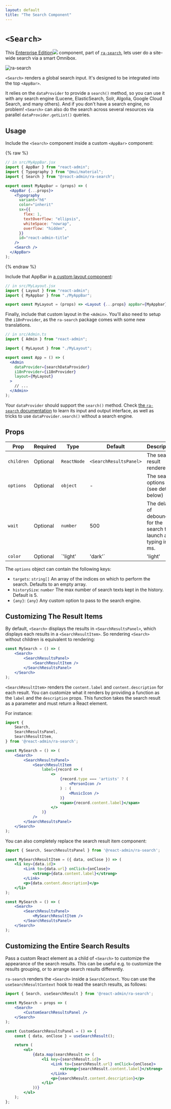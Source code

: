 ```yaml
---
layout: default
title: "The Search Component"
---
```


# `<Search>`

This [Enterprise Edition](https://marmelab.com/ra-enterprise)<img class="icon" src="./img/premium.svg" /> component, part of [`ra-search`](https://marmelab.com/ra-enterprise/modules/ra-search), lets user do a site-wide search via a smart Omnibox.

![ra-search](https://marmelab.com/ra-enterprise/modules/assets/ra-search-demo.gif)

`<Search>` renders a global search input. It's designed to be integrated into the top `<AppBar>`.

It relies on the `dataProvider` to provide a `search()` method, so you can use it with any search engine (Lucene, ElasticSearch, Solr, Algolia, Google Cloud Search, and many others). And if you don't have a search engine, no problem! `<Search>` can also do the search across several resources via parallel `dataProvider.getList()` queries.

## Usage

Include the `<Search>` component inside a custom `<AppBar>` component:

{% raw %}
```jsx
// in src/MyAppBar.jsx
import { AppBar } from "react-admin";
import { Typography } from "@mui/material";
import { Search } from "@react-admin/ra-search";

export const MyAppbar = (props) => (
  <AppBar {...props}>
    <Typography
      variant="h6"
      color="inherit"
      sx={{
        flex: 1,
        textOverflow: "ellipsis",
        whiteSpace: "nowrap",
        overflow: "hidden",
      }}
      id="react-admin-title"
    />
    <Search />
  </AppBar>
);
```
{% endraw %}

Include that AppBar in [a custom layout component](./Layout.md):

```jsx
// in src/MyLayout.jsx
import { Layout } from "react-admin";
import { MyAppbar } from "./MyAppBar";

export const MyLayout = (props) => <Layout {...props} appBar={MyAppbar} />;
```

Finally, include that custom layout in the `<Admin>`. You'll also need to setup the `i18nProvider`, as the `ra-search` package comes with some new translations.

```jsx
// in src/Admin.ts
import { Admin } from "react-admin";

import { MyLayout } from "./MyLayout";

export const App = () => (
  <Admin
    dataProvider={searchDataProvider}
    i18nProvider={i18nProvider}
    layout={MyLayout}
  >
    // ...
  </Admin>
);
```

Your `dataProvider` should support the `search()` method. Check [the `ra-search` documentation](https://marmelab.com/ra-enterprise/modules/ra-search) to learn its input and output interface, as well as tricks to use `dataProvider.search()` without a search engine.

## Props


| Prop        | Required | Type               | Default  | Description                                                        |
| ----------- | -------- | ------------------ | -------- | ------------------------------------------------------------------ |
| `children`  | Optional | `ReactNode`        | `<SearchResultsPanel>` | The search result renderer                           |
| `options`   | Optional | `object`           | -        | The search options (see details below)                             |
| `wait`      | Optional | `number`           | 500      | The delay of debounce for the search to launch after typing in ms. |
| `color`     | Optional | `'light' | 'dark'` | 'light'  | The color mode for the input, applying light or dark background.   |

The `options` object can contain the following keys:

-   `targets`: `string[]` An array of the indices on which to perform the search. Defaults to an empty array.
-   `historySize`: `number` The max number of search texts kept in the history. Default is 5.
-   `{any}`: `{any}` Any custom option to pass to the search engine.

## Customizing The Result Items

By default, `<Search>` displays the results in `<SearchResultsPanel>`, which displays each results in a `<SearchResultItem>`. So rendering `<Search>` without children is equivalent to rendering:

```jsx
const MySearch = () => (
    <Search>
        <SearchResultsPanel>
            <SearchResultItem />
        </SearchResultsPanel>
    </Search>
);
```

`<SearchResultItem>` renders the `content.label` and `content.description` for each result. You can customize what it renders by providing a function as the `label` and the `description` props. This function takes the search result as a parameter and must return a React element.

For instance:

```jsx
import {
    Search,
    SearchResultsPanel,
    SearchResultItem,
} from '@react-admin/ra-search';

const MySearch = () => (
    <Search>
        <SearchResultsPanel>
            <SearchResultItem
                label={record => (
                    <>
                        {record.type === 'artists' ? (
                            <PersonIcon />
                        ) : (
                            <MusicIcon />
                        )}
                        <span>{record.content.label}</span>
                    </>
                )}
            />
        </SearchResultsPanel>
    </Search>
);
```

You can also completely replace the search result item component:

```jsx
import { Search, SearchResultsPanel } from '@react-admin/ra-search';

const MySearchResultItem = ({ data, onClose }) => (
    <li key={data.id}>
        <Link to={data.url} onClick={onClose}>
            <strong>{data.content.label}</strong>
        </Link>
        <p>{data.content.description}</p>
    </li>
);

const MySearch = () => (
    <Search>
        <SearchResultsPanel>
            <MySearchResultItem />
        </SearchResultsPanel>
    </Search>
);
```

## Customizing the Entire Search Results

Pass a custom React element as a child of `<Search>` to customize the appearance of the search results. This can be useful e.g. to customize the results grouping, or to arrange search results differently.

`ra-search` renders the `<Search>` inside a `SearchContext`. You can use the `useSearchResultContext` hook to read the search results, as follows:

```jsx
import { Search, useSearchResult } from '@react-admin/ra-search';

const MySearch = props => (
    <Search>
        <CustomSearchResultsPanel />
    </Search>
);

const CustomSearchResultsPanel = () => {
    const { data, onClose } = useSearchResult();

    return (
        <ul>
            {data.map(searchResult => (
                <li key={searchResult.id}>
                    <Link to={searchResult.url} onClick={onClose}>
                        <strong>{searchResult.content.label}</strong>
                    </Link>
                    <p>{searchResult.content.description}</p>
                </li>
            ))}
        </ul>
    );
};
```
